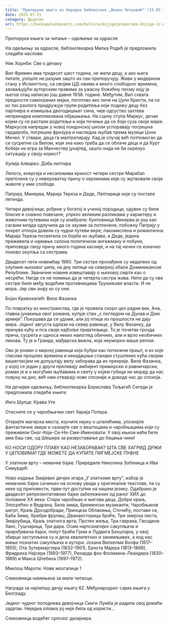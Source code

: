 ```yaml
---
title: "Препоруке књига из Народне библиотеке „Вељко Петровић“ (15.07.)"
date: 2025-07-21
category: Друштво
url: https://backapalankavesti.com/kultura/knjige/preporuke-knjiga-iz-narodne-biblioteke-veljko-petrovic-15-07/
---
```


Препорука књига за читање – одељење за одрасле

На одељењу за одрасле, библиотекарка Милка Родић је предложила следеће наслове:

Ник Хорнби: Све о дечаку

Вил Фримен има тридесет шест година, не жели децу, а ако њега питате, уопште не разуме зашто их сви препоручују. Живи у модерном стану у Ислингтону, са својим ЦД-овима и много слободног времена, захваљујући ауторским правима за ужасну божићну песму коју је његов отац написао још давне 1938. године. Међутим, Вил схвата предности самохраних мајки, поготово ако личе на Џули Кристи, па се из тих разлога придружује групи родитеља који подижу децу без партнера и измишља двогодишњег сина, чије одсуство захтева непрекидна компликована објашњења. На сцену ступа Маркус, дечак којем су се растали родитељи и који почиње да се боји суза своје мајке. Маркусов напредак у новој лондонској школи успоравају погрешна гардероба, погрешна фризура и наследна љубав према музици Џони Мичел. У ствари, деца га
малтретирају. Кад је случај већ потпомогао да се сусретне са Вилом, који зна како треба да се облаче деца и да Курт Кобејн не игра за Манчестер јунајтед, зашто онда не би окренуо ситуацију у своју корист?

Хулија Алварез: Доба лептира

Лепота, енергија и несаломива крхкост четири сестре Мирабал преточене су у невероватну причу о хероинама које су жртвовале своје животе у име слободе.

Патрија, Минерва, Марија Тереза и Деде, Лептирице које су постале легенда.

Четири девојчице, рођене у богатој и ученој породици, одувек су биле блиске и снажно повезане, упркос великим разликама у карактеру и животним путевима које су изабрале: бунтовница Минерва је још као сасвим млада одлучила да се заузме за потлачене; побожну Патрију у покрет отпора довели су чудни путеви вере; лакомислена и романтична Марија Тереза посветила се борби из љубави, а Деде, једина преживела и најмање склона политичком ангажману и побуни, приповеда своју причу много година касније, и на тај начин се коначно поново окупља са сестрама.

Двадесет пети новембар 1960. Три сестре пронађене су недалеко од олупине њиховог џипа, на дну литице на северној обали Доминиканске Републике. Званичне новине извештавају о њиховој смрти као о несрећи. Нигде се не помиње да је четврта сестра жива. Нити да су ове сестре биле међу водећим противницима Трухиљове власти. И не мора. Јер сви знају ко су оне.

Бојан Кривокапић: Вила Фазанка

По повратку из иностранства, где је провела скоро цео радни век, Ана, главна јунакиња овог романа, купује стан „с погледом на Дунав и Дом армије”. Покушава да се удоми, али јој птице из прошлости не дају мира. Једног августа одлази на север равнице, у Вилу Фазанку, да причува кућу и пса своје најбоље пријатељице. То је почетак грозда прича, сусрета и односа неких наизглед обичних, али и врло необичних ликова. Ту је и Гранда, мађарска вижла, која неуморно маше репом.

Ово је роман о мирној равници која бубри као поткожни пришт, и из које гласови прошлих времена и некадашњи станари стуштених кућа својим вишегласјем не допуштају велу заборава да их прекрије. Вила Фазанка, у којој се један у други преливају амбијент приморски и равничарски, роман је и о могућим љубавима и свету у којем губици не морају да нас повуку на дно, већ нам отварају нове спознаје и доводе нас до спокоја.

На дечијем одељењу, библиотекарка Борислава Тољагић Сегеди је предложила следеће књиге:

Инго Шулце: Крава Уте

Отисните се у чаробњачки свет Харија Потера.

Откријте магијска места, изучите науку о штапићима, упознајте фантастичне звери и сазнајте све о вештицама и чаробњацима који су преживели Оног-Који-Се-Не-Сме-Именовати. У овој књизи наћи ћете ама баш све, од Шешира за разврставање до бацања чини!

КО НОСИ ОДОРУ ПЛАВУ КАО НЕЗАБОРАВАК?
ШТА СВЕ ХАГРИД ДРЖИ У ЏЕПОВИМА?
ГДЕ МОЖЕТЕ ДА КУПИТЕ ПИГМЕЈСКЕ ПУФНЕ

У златном врту – немачке бајке. Приредиле Николина Зобеница и Ива Симурдић

Ново издање Змајевих дечјих игара „У златноме врту“, избор је немачких бајки сачињен на основу увида у оригиналне текстове, па су неке од приповести, први пут доступне на нашем језику. Одабрано је двадесет репрезентативних бајки забележених од раног XИX до половине XX века: Стари чаробњак и његова деца, Добри краљ, Злосрећко и Ведрана, Бела змија, Бременски музиканти, Чаробњаков шегрт, Краљ Дроздобради, Принцеза Облакиња, Сточићу, постави се, Баба Зима, Храбри фрулаш, Дванаесторица браће, Три змијска листа, Змајоубица, Краљ златнога врта, Прстен жеља, Три гаврана, Гвоздени Ханс, Гушчарица, Три дара. Осим најпознатијих сакупљача и приређивача бајки, попут браће Грим и Лудвига Бехштајна, у овој збирци заступљена су и дела квалитетних и занимљивих, а код нас мање познатих сакупљача и аутора: Јохана Вилхелма Волфа (1817–1855), Ота Зутермајстера (1832–1901), Ернста Мајера (1813–1866), Фридриха Најсера (1893–1977), Рихарда фон Фолкмана-Леандера (1830–1889) и Макса Штебиха (1897–1972).

Миклош Мароти: Нове мозгалице 1

Сликовница намењена за мале читаоце.

Награда за најлепшу дечју књигу 62. Међународног сајма књига у Београду.

Једног чудног поподнева девојчица Синги Лумба је радила свој домаћи задатак. Ниједна оловка јој није била од користи…

Сликовница водећег српског дизајнера.
